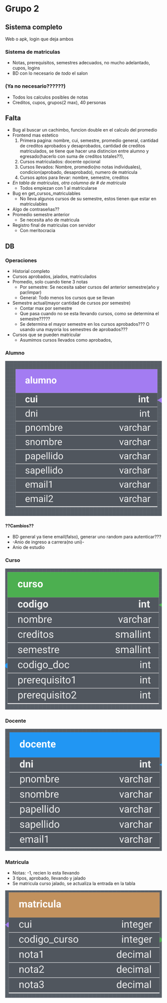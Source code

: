 # Grupo 2

## Sistema completo

Web o apk, login que deja ambos

### Sistema de matriculas

- Notas, prerequisitos, semestres adecuados, no mucho adelantado, cupos, logins
- BD con lo necesario de $todo$ el salon

### (Ya no necesario??????)

- Todos los calculos posibles de notas
- Creditos, cupos, grupos(2 max), 40 personas

## Falta

- Bug al buscar un cachimbo, funcion double en el calculo del promedio
- Frontend mas estetico
    1. Primera pagina: nombre, cui, semestre, promedio general, cantidad de creditos aprobados y desaprobados, cantidad de creditos matriculados, se tiene que hacer una distincion entre alumno y egresado(hacerlo con suma de creditos totales??),
    2. Cursos matriculados: docente opcional
    3. Cursos llevados: Nombre, promedio(no notas individuales), condicion(aprobado, desaprobado), numero de matricula
    4. Cursos aptos para llevar: nombre, semestre, creditos
- *En tabla de matriculas, otra columna de # de matricula*
  - Todos empiezan con 1 al matricularse
- Bug en get_cursos_matriculables
  - No lleva algunos cursos de su semestre, estos tienen que estar en matriculables
- Algo de contraseñas??
- Promedio semestre anterior
  - Se necesita año de matricula
- Registro final de matriculas con servidor
  - Con meritocracia

## DB

### Operaciones

- Historial completo
- Cursos aprobados, jalados, matriculados
- Promedio, solo cuando tiene 3 notas
  - Por semestre: Se necesita saber cursos del anterior semestre(año y par/impar)
  - General: Todo menos los cursos que se llevan
- Semestre actual(mayor cantidad de cursos por semestre)
  - Contar max por semestre
  - Que pasa cuando no se esta llevando cursos, como se determina el semestre?????
  - Se determina el mayor semestre en los cursos aprobados??? O usando una mayoria los semestres de aprobados???
- Cursos que se pueden matricular
  - Asumimos cursos llevados como aprobados,

### Alumno

![alumno](assets/alumno.png)

#### ??Cambios??

- BD general ya tiene email(falso), generar uno random para autenticar???
- -Anio de ingreso a carrera(no uni)-
- Anio de estudio

### Curso

![curso](assets/curso.png)

### Docente

![docente](assets/docente.png)

### Matricula

- Notas: -1, recien lo esta llevando
- 3 tipos, aprobado, llevando y jalado
- Se matricula curso jalado, se actualiza la entrada en la tabla

![matricula](assets/matricula.png)

